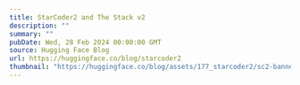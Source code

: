 ```yaml
---
title: StarCoder2 and The Stack v2
description: ""
summary: ""
pubDate: Wed, 28 Feb 2024 00:00:00 GMT
source: Hugging Face Blog
url: https://huggingface.co/blog/starcoder2
thumbnail: "https://huggingface.co/blog/assets/177_starcoder2/sc2-banner.png"
---
```


